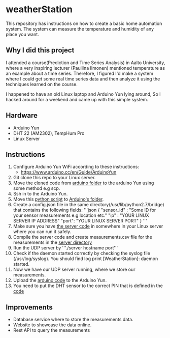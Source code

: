 # weatherStation 
This repository has instructions on how to create a basic home automation system. The system can measure the temperature and humidity of any place you want.  

## Why I did this project
I attended a course(Prediction and Time Series Analysis) in Aalto University, where a very inspiring lecturer (Pauliina Ilmonen) mentioned temperature as an example about a time series. Therefore,  I figured I'd make a system where I could get some real time series data and then analyze it using the techniques learned on the course.

I happened to have an old Linux laptop and Arduino Yun lying around, So I hacked around for a weekend and came up with this simple system.

## Hardware
- Arduino Yun
- DHT 22  (AM2302), TempHum Pro 
- Linux Server

## Instructions 
1. Configure Arduino Yun WiFi according to these instructions:
    - https://www.arduino.cc/en/Guide/ArduinoYun
2. Git clone this repo to your Linux server.
3. Move the cloned code from [arduino folder](arduino) to the arduino Yun using some method e.g scp. 
4. Ssh in to the Arduino Yun.
5. Move this [python script](arduino/sendMeasurements.py) to [Arduino's folder](/usr/lib/python2.7/bridge).
6. Create a config.json file in the same directory(/usr/lib/python2.7/bridge) that contains the following fields:
'''json
    {
        "sensor_id" : "Some ID for your sensor measurements e.g location etc."
        "ip" : "YOUR LINUX SERVER IP ADDRESS"
        "port": "YOUR LINUX SERVER PORT"
    }
'''
7. Make sure you have [the server code](udpServer) in somewhere in your Linux server where you can run it safely.
8. Compile the server code and create measurements.csv file for the measurements in the [server directory](udpServer/server)
9. Run the UDP server by  '''./server hostname port'''
10. Check if the daemon started correctly by checking the syslog file (/usr/log/syslog). You should find log print [WeatherStation]: daemon started.
11. Now we have our UDP server running, where we store our measurements.
12. Upload the [arduino code](arduino/WeatherStation/WeatherStation.ino) to the Arduino Yun.
13. You need to put the DHT sensor to the correct PIN that is defined in the [code](arduino/WeatherStation/WeeatherStation.ino)

## Improvements 
- Database service where to store the measurements data.
- Website to showcase the data online.
- Rest API to query the measurements 
